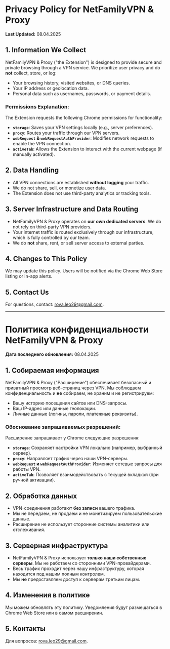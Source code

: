 # Privacy Policy for NetFamilyVPN & Proxy  
**Last Updated:** 08.04.2025   

## 1. Information We Collect  
NetFamilyVPN & Proxy ("the Extension") is designed to provide secure and private browsing through a VPN service. We prioritize user privacy and do **not** collect, store, or log:  
- Your browsing history, visited websites, or DNS queries.  
- Your IP address or geolocation data.  
- Personal data such as usernames, passwords, or payment details.  

### Permissions Explanation:  
The Extension requests the following Chrome permissions for functionality:  
- **`storage`**: Saves your VPN settings locally (e.g., server preferences).  
- **`proxy`**: Routes your traffic through our VPN servers.  
- **`webRequest` & `webRequestAuthProvider`**: Modifies network requests to enable the VPN connection.  
- **`activeTab`**: Allows the Extension to interact with the current webpage (if manually activated).  

## 2. Data Handling  
- All VPN connections are established **without logging** your traffic.  
- We do not share, sell, or monetize user data.  
- The Extension does not use third-party analytics or tracking tools.  

## 3. Server Infrastructure and Data Routing  
- NetFamilyVPN & Proxy operates on **our own dedicated servers**. We do not rely on third-party VPN providers.  
- Your internet traffic is routed exclusively through our infrastructure, which is fully controlled by our team.  
- We do **not** share, rent, or sell server access to external parties.  

## 4. Changes to This Policy  
We may update this policy. Users will be notified via the Chrome Web Store listing or in-app alerts.  

## 5. Contact Us  
For questions, contact: rova.leo29@gmail.com.  

---  

# Политика конфиденциальности NetFamilyVPN & Proxy  
**Дата последнего обновления:** 08.04.2025  

## 1. Собираемая информация  
NetFamilyVPN & Proxy ("Расширение") обеспечивает безопасный и приватный просмотр веб-страниц через VPN. Мы соблюдаем конфиденциальность и **не** собираем, не храним и не регистрируем:  
- Вашу историю посещения сайтов или DNS-запросы.  
- Ваш IP-адрес или данные геолокации.  
- Личные данные (логины, пароли, платежные реквизиты).  

### Обоснование запрашиваемых разрешений:  
Расширение запрашивает у Chrome следующие разрешения:  
- **`storage`**: Сохраняет настройки VPN локально (например, выбранный сервер).  
- **`proxy`**: Направляет трафик через наши VPN-серверы.  
- **`webRequest` и `webRequestAuthProvider`**: Изменяет сетевые запросы для работы VPN.  
- **`activeTab`**: Позволяет взаимодействовать с текущей вкладкой (при ручной активации).  

## 2. Обработка данных  
- VPN-соединения работают **без записи** вашего трафика.  
- Мы не передаем, не продаем и не монетизируем пользовательские данные.  
- Расширение не использует сторонние системы аналитики или отслеживания.  

## 3. Серверная инфраструктура  
- NetFamilyVPN & Proxy использует **только наши собственные серверы**. Мы не работаем со сторонними VPN-провайдерами.  
- Весь трафик проходит через нашу инфраструктуру, которая находится под нашим полным контролем.  
- Мы **не** предоставляем доступ к серверам третьим лицам.  

## 4. Изменения в политике  
Мы можем обновлять эту политику. Уведомления будут размещаться в Chrome Web Store или в самом расширении.  

## 5. Контакты  
Для вопросов: rova.leo29@gmail.com.  
